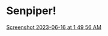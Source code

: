 # Senpiper!
[Screenshot 2023-06-16 at 1 49 56 AM](https://github.com/nishantminerva/Senpiper/assets/53352011/bd3d19af-737b-481c-be45-9f220db2fdf5)
